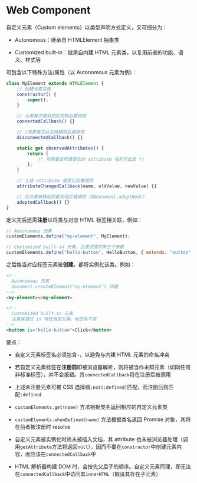 # Web Component

自定义元素（Custom elements）以类型声明方式定义，又可细分为：

- Autonomous：继承自 HTMLElement 抽象类

- Customized built-in：继承自内建 HTML 元素类，以复用前者的功能、语义、样式等

可包含以下特殊方法/属性（以 Autonomous 元素为例）：

```js
class MyElement extends HTMLElement {
	// 创建元素实例
	constructor() {
		super();
	}

	// 元素每次被添加到文档后被调用
	connectedCallback() {}

	// /元素每次从文档移除后被调用
	disconnectedCallback() {}

	static get observedAttributes() {
		return [
			/* 将需要监听值变化的 attribute 名列于此处 */
		];
	}

	// 上述 attribute 值变化后被调用
	attributeChangedCallback(name, oldValue, newValue) {}

	// 在元素被移动到新文档后被调用（如document.adoptNode）
	adoptedCallback() {}
}
```

定义完后还需**注册**以将类与对应 HTML 标签相关联，例如：

```js
// Autonomous 元素
customElements.define("my-element", MyElement);

// Customized built-in 元素，注意须提供第三个参数
customElements.define("hello-button", HelloButton, { extends: "button" });
```

之后每当对应标签元素被**创建**，都将实例化该类。例如：

```html
<!-- 
  Autonomous 元素
  document.createElement("my-element") 同理 
-->
<my-element></my-element>

<!-- 
  Customized built-in 元素 
  注意其通过 is 特性指定父类，标签名不变
-->
<button is="hello-button">Click</button>
```

要点：

- 自定义元素标签名必须包含`-`，以避免与内建 HTML 元素的命名冲突

- 若自定义元素标签在**注册前**即被浏览器解析，则将被当作未知元素（如同任何非标准标签），并不会报错。其`connectedCallback`将在注册后被调用

- 上述未注册元素可被 CSS 选择器`:not(:defined)`匹配，而注册后则匹配`:defined`

- `customElements.get(name)` 方法根据类名返回相应的自定义元素类

- `customElements.whenDefined(name)` 方法根据类名返回 Promise 对象，其将在前者被注册时 resolve

- 自定义元素被实例化时尚未被插入文档，其 attribute 也未被浏览器处理（调用`getAttribute`方法将返回`null`），因而不要在`constructor`中创建元素内容，而应该在`connectedCallback`中

- HTML 解析器构建 DOM 时，会按先父后子的顺序。自定义元素同理，即无法在`connectedCallback`中访问其`innerHTML`（假设其存在子元素）

<!-- TODO：待补完 -->
